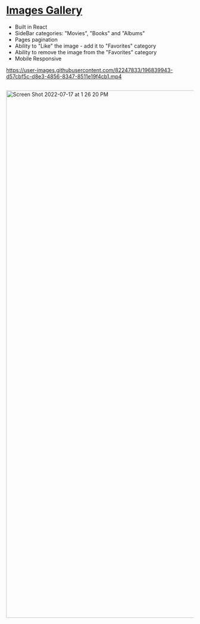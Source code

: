 # [Images Gallery](https://frontendella.github.io/gallery/)  

* Built in React  
* SideBar categories: "Movies", "Books" and "Albums"
* Pages pagination
* Ability to "Like" the image - add it to "Favorites" category
* Ability to remove the image from the "Favorites" category
* Mobile Responsive

https://user-images.githubusercontent.com/82247833/196839943-d57cbf5c-d8e3-4856-8347-8511e19f4cb1.mp4

   

## 
[<img width="1416" alt="Screen Shot 2022-07-17 at 1 26 20 PM" src="https://user-images.githubusercontent.com/82247833/179423683-a8b6894c-603f-4818-adde-3090e7ab5175.png">](https://frontendella.github.io/gallery/) 
 
